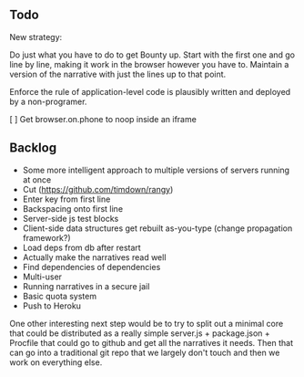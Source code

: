 Todo
----

New strategy:

Do just what you have to do to get Bounty up. Start with the first one and go line by line, making it work in the browser however you have to. Maintain a version of the narrative with just the lines up to that point.

Enforce the rule of application-level code is plausibly written and deployed by a non-programer.

[ ] Get browser.on.phone to noop inside an iframe

Backlog
-------

 - Some more intelligent approach to multiple versions of servers running at once
 - Cut (https://github.com/timdown/rangy)
 - Enter key from first line
 - Backspacing onto first line
 - Server-side js test blocks
 - Client-side data structures get rebuilt as-you-type (change propagation framework?)
 - Load deps from db after restart
 - Actually make the narratives read well
 - Find dependencies of dependencies
 - Multi-user
 - Running narratives in a secure jail
 - Basic quota system
 - Push to Heroku

 One other interesting next step would be to try to split out a minimal core that could be distributed as a really simple server.js + package.json + Procfile that could go to github and get all the narratives it needs. Then that can go into a traditional git repo that we largely don't touch and then we work on everything else.
